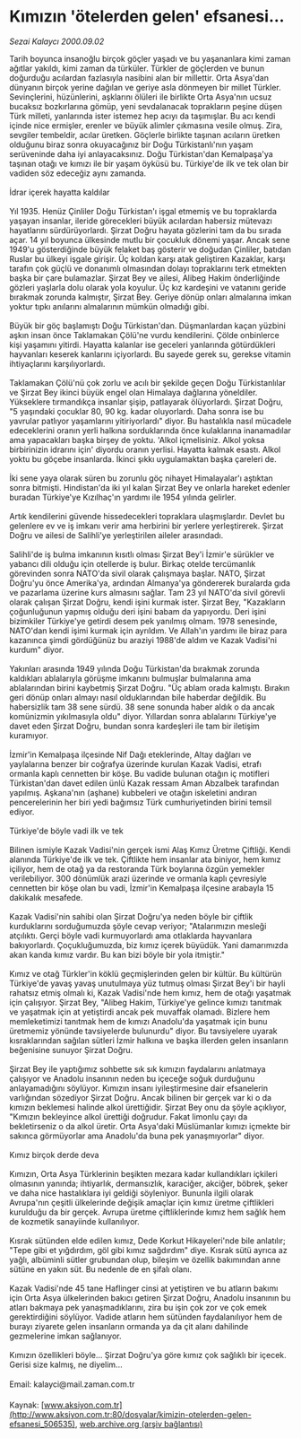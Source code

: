 # Kımızın 'ötelerden gelen' efsanesi...

*Sezai Kalaycı 2000.09.02*

<div class="pNewsDetailMainContent" itemprop="articleBody">
 Tarih boyunca insanoğlu birçok göçler yaşadı ve bu yaşananlara kimi zaman ağıtlar yakıldı, kimi zaman da türküler. Türkler de göçlerden ve bunun doğurduğu acılardan fazlasıyla nasibini alan bir millettir. Orta Asya'dan dünyanın birçok yerine dağılan ve geriye asla dönmeyen bir millet Türkler. Sevinçlerini, hüzünlerini, aşklarını ölüleri ile birlikte Orta Asya'nın ucsuz bucaksız bozkırlarına gömüp, yeni sevdalanacak toprakların peşine düşen Türk milleti, yanlarında ister istemez hep acıyı da taşımışlar. Bu acı kendi içinde nice ermişler, erenler ve büyük alimler çıkmasına vesile olmuş. Zira, sevgiler tembeldir, acılar üretken. Göçlerle birlikte taşınan acıların üretken olduğunu biraz sonra okuyacağınız bir Doğu Türkistanlı'nın yaşam serüveninde daha iyi anlayacaksınız. Doğu Türkistan'dan Kemalpaşa'ya taşınan otağı ve kımızı ile bir yaşam öyküsü bu. Türkiye'de ilk ve tek olan bir vadiden söz edeceğiz aynı zamanda.
 <br/>
 <br/>
 İdrar içerek hayatta kaldılar
 <br/>
 <br/>
 Yıl 1935. Henüz Çinliler Doğu Türkistan'ı işgal etmemiş ve bu topraklarda yaşayan insanlar, ileride görecekleri büyük acılardan habersiz mütevazı hayatlarını sürdürüyorlardı. Şirzat Doğru hayata gözlerini tam da bu sırada açar. 14 yıl boyunca ülkesinde mutlu bir çocukluk dönemi yaşar. Ancak sene 1949'u gösterdiğinde büyük felaket baş gösterir ve doğudan Çinliler, batıdan Ruslar bu ülkeyi işgale girişir. Üç koldan karşı atak geliştiren Kazaklar, karşı tarafın çok güçlü ve donanımlı olmasından dolayı topraklarını terk etmekten başka bir çare bulamazlar. Şirzat Bey ve ailesi, Alibeg Hakim önderliğinde gözleri yaşlarla dolu olarak yola koyulur. Üç kız kardeşini ve vatanını geride bırakmak zorunda kalmıştır, Şirzat Bey. Geriye dönüp onları almalarına imkan yoktur tıpkı anılarını almalarının mümkün olmadığı gibi.
 <br/>
 <br/>
 Büyük bir göç başlamıştı Doğu Türkistan'dan. Düşmanlardan kaçan yüzbini aşkın insan önce Taklamakan Çölü'ne vurdu kendilerini. Çölde onbinlerce kişi yaşamını yitirdi. Hayatta kalanlar ise geceleri yanlarında götürdükleri hayvanları keserek kanlarını içiyorlardı. Bu sayede gerek su, gerekse vitamin ihtiyaçlarını karşılıyorlardı.
 <br/>
 <br/>
 Taklamakan Çölü'nü çok zorlu ve acılı bir şekilde geçen Doğu Türkistanlılar ve Şirzat Bey ikinci büyük engel olan Himalaya dağlarına yöneldiler. Yükseklere tırmandıkça insanlar şişip, patlayarak ölüyorlardı. Şirzat Doğru, "5 yaşındaki çocuklar 80, 90 kg. kadar oluyorlardı. Daha sonra ise bu yavrular patlıyor yaşamlarını yitiriyorlardı" diyor. Bu hastalıkla nasıl mücadele edeceklerini oranın yerli halkına sorduklarında önce kulaklarına inanamadılar ama yapacakları başka birşey de yoktu. 'Alkol içmelisiniz. Alkol yoksa birbirinizin idrarını için' diyordu oranın yerlisi. Hayatta kalmak esastı. Alkol yoktu bu göçebe insanlarda. İkinci şıkkı uygulamaktan başka çareleri de.
 <br/>
 <br/>
 İki sene yaya olarak süren bu zorunlu göç nihayet Himalayalar'ı aştıktan sonra bitmişti. Hindistan'da iki yıl kalan Şirzat Bey ve onlarla hareket edenler buradan Türkiye'ye Kızılhaç'ın yardımı ile 1954 yılında gelirler.
 <br/>
 <br/>
 Artık kendilerini güvende hissedecekleri topraklara ulaşmışlardır. Devlet bu gelenlere ev ve iş imkanı verir ama herbirini bir yerlere yerleştirerek. Şirzat Doğru ve ailesi de Salihli'ye yerleştirilen aileler arasındadı.
 <br/>
 <br/>
 Salihli'de iş bulma imkanının kısıtlı olması Şirzat Bey'i İzmir'e sürükler ve yabancı dili olduğu için otellerde iş bulur. Birkaç otelde tercümanlık görevinden sonra NATO'da sivil olarak çalışmaya başlar. NATO, Şirzat Doğru'yu önce Amerika'ya, ardından Almanya'ya göndererek buralarda gıda ve pazarlama üzerine kurs almasını sağlar. Tam 23 yıl NATO'da sivil görevli olarak çalışan Şirzat Doğru, kendi işini kurmak ister. Şirzat Bey, "Kazakların çoğunluğunun yapmış olduğu deri işini babam da yapıyordu. Deri işini bizimkiler Türkiye'ye getirdi desem pek yanılmış olmam. 1978 senesinde, NATO'dan kendi işimi kurmak için ayrıldım. Ve Allah'ın yardımı ile biraz para kazanınca şimdi gördüğünüz bu araziyi 1988'de aldım ve Kazak Vadisi'ni kurdum" diyor.
 <br/>
 <br/>
 Yakınları arasında 1949 yılında Doğu Türkistan'da bırakmak zorunda kaldıkları ablalarıyla görüşme imkanını bulmuşlar bulmalarına ama ablalarından birini kaybetmiş Şirzat Doğru. "Üç ablam orada kalmıştı. Bırakın geri dönüp onları almayı nasıl olduklarından bile haberdar değildik. Bu habersizlik tam 38 sene sürdü. 38 sene sonunda haber aldık o da ancak komünizmin yıkılmasıyla oldu" diyor. Yıllardan sonra ablalarını Türkiye'ye davet eden Şirzat Doğru, bundan sonra kardeşleri ile tam bir iletişim kuramıyor.
 <br/>
 <br/>
 İzmir'in Kemalpaşa ilçesinde Nif Dağı eteklerinde, Altay dağları ve yaylalarına benzer bir coğrafya üzerinde kurulan Kazak Vadisi, etrafı ormanla kaplı cennetten bir köşe. Bu vadide bulunan otağın iç motifleri Türkistan'dan davet edilen ünlü Kazak ressam Aman Abzalbek tarafından yapılmış. Aşkana'nın (aşhane) kubbeleri ve otağın iskeletini andıran pencerelerinin her biri yedi bağımsız Türk cumhuriyetinden birini temsil ediyor.
 <br/>
 <br/>
 Türkiye'de böyle vadi ilk ve tek
 <br/>
 <br/>
 Bilinen ismiyle Kazak Vadisi'nin gerçek ismi Alaş Kımız Üretme Çiftliği. Kendi alanında Türkiye'de ilk ve tek. Çiftlikte hem insanlar ata biniyor, hem kımız içiliyor, hem de otağ ya da restoranda Türk boylarına özgün yemekler verilebiliyor. 300 dönümlük arazi üzerinde ve ormanla kaplı çevresiyle cennetten bir köşe olan bu vadi, İzmir'in Kemalpaşa ilçesine arabayla 15 dakikalık mesafede.
 <br/>
 <br/>
 Kazak Vadisi'nin sahibi olan Şirzat Doğru'ya neden böyle bir çiftlik kurduklarını sorduğumuzda şöyle cevap veriyor; "Atalarımızın mesleği atçılıktı. Gerçi böyle vadi kurmuyorlardı ama otlaklarda hayvanlara bakıyorlardı. Çoçukluğumuzda, biz kımız içerek büyüdük. Yani damarımızda akan kanda kımız vardır. Bu kan bizi böyle bir yola itmiştir."
 <br/>
 <br/>
 Kımız ve otağ Türkler'in köklü geçmişlerinden gelen bir kültür. Bu kültürün Türkiye'de yavaş yavaş unutulmaya yüz tutmuş olması Şirzat Bey'i bir hayli rahatsız etmiş olmalı ki, Kazak Vadisi'nde hem kımız, hem de otağı yaşatmak için çalışıyor. Şirzat Bey, "Alibeg Hakim, Türkiye'ye gelince kımızı tanıtmak ve yaşatmak için at yetiştirdi ancak pek muvaffak olamadı. Bizlere hem memleketimizi tanıtmak hem de kımızı Anadolu'da yaşatmak için bunu üretmemiz yönünde tavsiyelerde bulunurdu" diyor. Bu tavsiyelere uyarak kısraklarından sağılan sütleri İzmir halkına ve başka illerden gelen insanların beğenisine sunuyor Şirzat Doğru.
 <br/>
 <br/>
 Şirzat Bey ile yaptığımız sohbette sık sık kımızın faydalarını anlatmaya çalışıyor ve Anadolu insanının neden bu içeceğe soğuk durduğunu anlayamadığını söylüyor. Kımızın insanı iyileştirmesine dair efsanelerin varlığından sözediyor Şirzat Doğru. Ancak bilinen bir gerçek var ki o da kımızın beklemesi halinde alkol ürettiğidir. Şirzat Bey onu da şöyle açıklıyor, "Kımızın bekleyince alkol ürettiği doğrudur. Fakat limonlu çayı da bekletirseniz o da alkol üretir. Orta Asya'daki Müslümanlar kımızı içmekte bir sakınca görmüyorlar ama Anadolu'da buna pek yanaşmıyorlar" diyor.
 <br/>
 <br/>
 Kımız birçok derde deva
 <br/>
 <br/>
 Kımızın, Orta Asya Türklerinin beşikten mezara kadar kullandıkları içkileri olmasının yanında; ihtiyarlık, dermansızlık, karaciğer, akciğer, böbrek, şeker ve daha nice hastalıklara iyi geldiği söyleniyor. Bununla ilgili olarak Avrupa'nın çeşitli ülkelerinde değişik amaçlar için kımız üretme çiftlikleri kurulduğu da bir gerçek. Avrupa üretme çiftliklerinde kımız hem sağlık hem de kozmetik sanayiinde kullanılıyor.
 <br/>
 <br/>
 Kısrak sütünden elde edilen kımız, Dede Korkut Hikayeleri'nde bile anlatılır; "Tepe gibi et yığdırdım, göl gibi kımız sağdırdım" diye. Kısrak sütü ayrıca az yağlı, albüminli sütler grubundan olup, bileşim ve özellik bakımından anne sütüne en yakın süt. Bu nedenle de en şifalı olanı.
 <br/>
 <br/>
 Kazak Vadisi'nde 45 tane Haflinger cinsi at yetiştiren ve bu atların bakımı için Orta Asya ülkelerinden bakıcı getiren Şirzat Doğru, Anadolu insanının bu atları bakmaya pek yanaşmadıklarını, zira bu işin çok zor ve çok emek gerektirdiğini söylüyor. Vadide atların hem sütünden faydalanılıyor hem de burayı ziyarete gelen insanların ormanda ya da çit alanı dahilinde gezmelerine imkan sağlanıyor.
 <br/>
 <br/>
 Kımızın özellikleri böyle... Şirzat Doğru'ya göre kımız çok sağlıklı bir içecek. Gerisi size kalmış, ne diyelim...
 <br/>
 <br/>
 Email: kalayci@mail.zaman.com.tr
 <br/>
</div>


Kaynak: [www.aksiyon.com.tr](http://www.aksiyon.com.tr:80/dosyalar/kimizin-otelerden-gelen-efsanesi_506535), [web.archive.org (arşiv bağlantısı)](http://web.archive.org/web/20150512092515/http://www.aksiyon.com.tr:80/dosyalar/kimizin-otelerden-gelen-efsanesi_506535)

